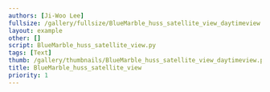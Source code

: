 ```yaml
---
authors: [Ji-Woo Lee]
fullsize: /gallery/fullsize/BlueMarble_huss_satellite_view_daytimeview.png
layout: example
other: []
script: BlueMarble_huss_satellite_view.py
tags: [Text]
thumb: /gallery/thumbnails/BlueMarble_huss_satellite_view_daytimeview.png
title: BlueMarble_huss_satellite_view
priority: 1
---
```

